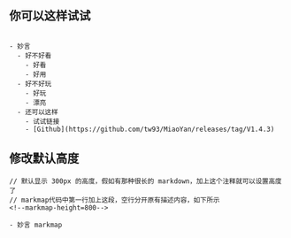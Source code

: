 ## 你可以这样试试

```markmap

- 妙言
  - 好不好看
    - 好看
    - 好用
  - 好不好玩
    - 好玩
    - 漂亮
  - 还可以这样
    - 试试链接
    - [Github](https://github.com/tw93/MiaoYan/releases/tag/V1.4.3)
```

## 修改默认高度

```text
// 默认显示 300px 的高度，假如有那种很长的 markdown，加上这个注释就可以设置高度了
// markmap代码中第一行加上这段，空行分开原有描述内容，如下所示
<!--markmap-height=800-->

- 妙言 markmap
```
